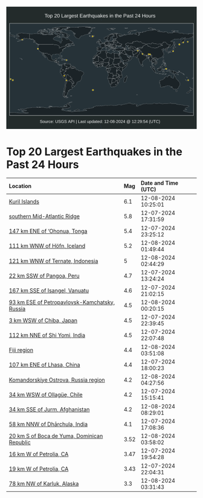 ![Map](./map.png)

# Top 20 Largest Earthquakes in the Past 24 Hours

| Location | Mag | Date and Time (UTC) |
|:---|:---|:---|
| [Kuril Islands](https://earthquake.usgs.gov/earthquakes/eventpage/us7000nx17) | 6.1 | 12-08-2024 10:25:01 |
| [southern Mid-Atlantic Ridge](https://earthquake.usgs.gov/earthquakes/eventpage/us7000nwwp) | 5.8 | 12-07-2024 17:31:59 |
| [147 km ENE of ‘Ohonua, Tonga](https://earthquake.usgs.gov/earthquakes/eventpage/us7000nwyv) | 5.4 | 12-07-2024 23:25:12 |
| [111 km WNW of Höfn, Iceland](https://earthquake.usgs.gov/earthquakes/eventpage/us7000nwz5) | 5.2 | 12-08-2024 01:49:44 |
| [121 km WNW of Ternate, Indonesia](https://earthquake.usgs.gov/earthquakes/eventpage/us7000nwza) | 5 | 12-08-2024 02:44:29 |
| [22 km SSW of Pangoa, Peru](https://earthquake.usgs.gov/earthquakes/eventpage/us7000nwvq) | 4.7 | 12-07-2024 13:24:24 |
| [167 km SSE of Isangel, Vanuatu](https://earthquake.usgs.gov/earthquakes/eventpage/us7000nwy3) | 4.6 | 12-07-2024 21:02:15 |
| [93 km ESE of Petropavlovsk-Kamchatsky, Russia](https://earthquake.usgs.gov/earthquakes/eventpage/us7000nwyz) | 4.5 | 12-08-2024 00:20:15 |
| [3 km WSW of Chiba, Japan](https://earthquake.usgs.gov/earthquakes/eventpage/us7000nwyq) | 4.5 | 12-07-2024 22:39:45 |
| [112 km NNE of Shi Yomi, India](https://earthquake.usgs.gov/earthquakes/eventpage/us7000nwya) | 4.5 | 12-07-2024 22:07:48 |
| [Fiji region](https://earthquake.usgs.gov/earthquakes/eventpage/us7000nwzf) | 4.4 | 12-08-2024 03:51:08 |
| [107 km ENE of Lhasa, China](https://earthquake.usgs.gov/earthquakes/eventpage/us7000nwx0) | 4.4 | 12-07-2024 18:00:23 |
| [Komandorskiye Ostrova, Russia region](https://earthquake.usgs.gov/earthquakes/eventpage/us7000nwzn) | 4.2 | 12-08-2024 04:27:56 |
| [34 km WSW of Ollagüe, Chile](https://earthquake.usgs.gov/earthquakes/eventpage/us7000nww7) | 4.2 | 12-07-2024 15:15:41 |
| [34 km SSE of Jurm, Afghanistan](https://earthquake.usgs.gov/earthquakes/eventpage/us7000nx0s) | 4.2 | 12-08-2024 08:29:01 |
| [58 km NNW of Dhārchula, India](https://earthquake.usgs.gov/earthquakes/eventpage/us7000nwwm) | 4.1 | 12-07-2024 17:08:36 |
| [20 km S of Boca de Yuma, Dominican Republic](https://earthquake.usgs.gov/earthquakes/eventpage/pr2024343000) | 3.52 | 12-08-2024 03:58:02 |
| [16 km W of Petrolia, CA](https://earthquake.usgs.gov/earthquakes/eventpage/nc75098996) | 3.47 | 12-07-2024 19:54:28 |
| [19 km W of Petrolia, CA](https://earthquake.usgs.gov/earthquakes/eventpage/nc75099111) | 3.43 | 12-07-2024 22:04:31 |
| [78 km NW of Karluk, Alaska](https://earthquake.usgs.gov/earthquakes/eventpage/ak024frbb2qh) | 3.3 | 12-08-2024 03:31:43 |
